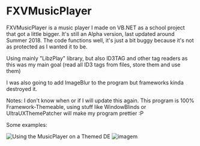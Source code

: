 # FXVMusicPlayer

FXVMusicPlayer is a music player I made on VB.NET as a school project that got a little bigger.
It's still an Alpha version, last updated around Summer 2018.
The code functions well, it's just a bit buggy because it's not as protected as I wanted it to be.

Using mainly "LibzPlay" library, but also ID3TAG and other tag readers as this was my main goal (read all ID3 tags from files, store them and use them)

I was also going to add ImageBlur to the program but frameworks kinda destroyed it.

Notes:
I don't know when or if I will update this again.
This program is 100% Framework-Themeable, using stuff like WindowBlinds or UltraUXThemePatcher will make my program prettier :P

Some examples:

![Using the MusicPlayer on a Themed DE](https://i.imgur.com/YQ6yzvm.png)
![imagem](https://user-images.githubusercontent.com/50883050/122072555-96741580-cdef-11eb-93d9-ece640a5e44b.png)
